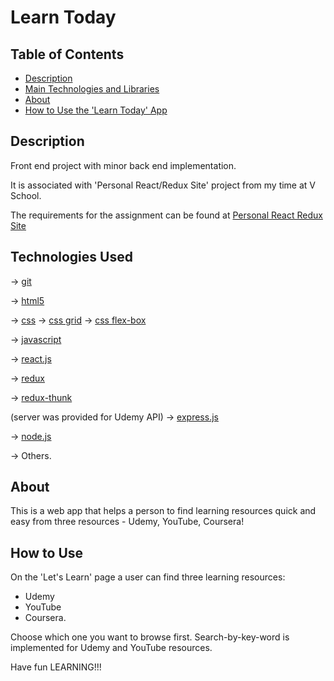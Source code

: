 # Learn Today

## Table of Contents

- [Description](#description)
- [Main Technologies and Libraries](#technologies-used)
- [About](#about)
- [How to Use the 'Learn Today' App](#how-to-use)










## Description

Front end project with minor back end implementation.

It is associated with 'Personal React/Redux Site' project from my time at V School.

The requirements for the assignment can be found at [Personal React Redux Site](https://coursework.vschool.io/personal-react-redux-site/)





## Technologies Used

-> [git](https://git-scm.com/doc)

-> [html5](https://www.w3.org/html/)

-> [css](https://www.w3.org/Style/CSS/)
-> [css grid](https://www.w3.org/TR/css-grid/)
-> [css flex-box](https://www.w3.org/TR/css-flexbox/)

-> [javascript](https://www.javascript.com/)

-> [react.js](https://reactjs.org/)

-> [redux](https://redux.js.org/)

-> [redux-thunk](https://github.com/gaearon/redux-thunk)

(server was provided for Udemy API)
-> [express.js](https://expressjs.com/)

-> [node.js](https://nodejs.org/en/)

-> Others.





## About

This is a web app that helps a person to find learning resources quick and easy from three resources - Udemy, YouTube, Coursera!


## How to Use

On the 'Let's Learn' page a user can find three learning resources:
- Udemy 
- YouTube
- Coursera.

Choose which one you want to browse first.
Search-by-key-word is implemented for Udemy and YouTube resources.

Have fun LEARNING!!!